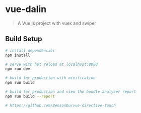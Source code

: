 # vue-dalin

> A Vue.js project with vuex and swiper

## Build Setup

``` bash
# install dependencies
npm install

# serve with hot reload at localhost:8080
npm run dev

# build for production with minification
npm run build

# build for production and view the bundle analyzer report
npm run build --report

# https://github.com/BensonDu/vue-directive-touch
